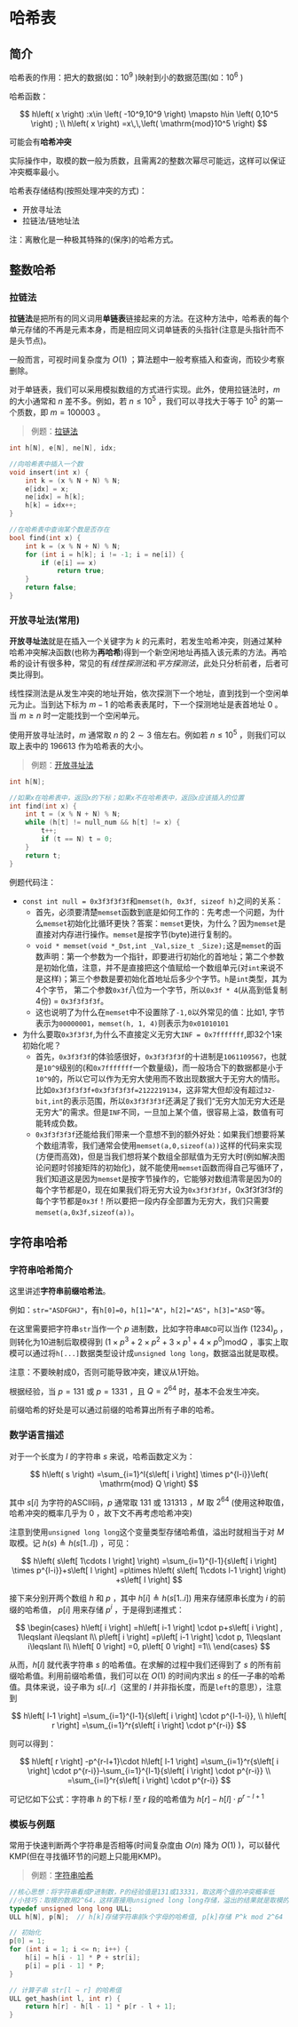 # 哈希表

## 简介

哈希表的作用：把大的数据(如：$10^9$ )映射到小的数据范围(如：$10^6$ )

哈希函数：

$$
h\left( x \right) :x\in \left( -10^9,10^9 \right) \mapsto h\in \left( 0,10^5 \right) ;
\\
h\left( x \right) =x\,\,\left( \mathrm{mod}10^5 \right) 
$$

可能会有**哈希冲突**

实际操作中，取模的数一般为质数，且需离2的整数次幂尽可能远，这样可以保证冲突概率最小。

哈希表存储结构(按照处理冲突的方式)：

- 开放寻址法
- 拉链法/链地址法

注：离散化是一种极其特殊的(保序)的哈希方式。

## 整数哈希

### 拉链法

**拉链法**是把所有的同义词用**单链表**链接起来的方法。在这种方法中，哈希表的每个单元存储的不再是元素本身，而是相应同义词单链表的头指针(注意是头指针而不是头节点)。

一般而言，可视时间复杂度为 $O(1)$ ；算法题中一般考察插入和查询，而较少考察删除。

对于单链表，我们可以采用模拟数组的方式进行实现。此外，使用拉链法时，$m$ 的大小通常和 $n$ 差不多。例如，若 $n\leqslant 10^5$ ，我们可以寻找大于等于 $10^5$ 的第一个质数，即 $m=100003$ 。

> 例题：[拉链法](./hash_simulate_chaining.cpp)

```C++
int h[N], e[N], ne[N], idx;

//向哈希表中插入一个数
void insert(int x) {
    int k = (x % N + N) % N;
    e[idx] = x;
    ne[idx] = h[k];
    h[k] = idx++;
}

//在哈希表中查询某个数是否存在
bool find(int x) {
    int k = (x % N + N) % N;
    for (int i = h[k]; i != -1; i = ne[i]) {
        if (e[i] == x)
            return true;
    }
    return false;
}
```

### 开放寻址法(常用)

**开放寻址法**就是在插入一个关键字为 $k$ 的元素时，若发生哈希冲突，则通过某种哈希冲突解决函数(也称为**再哈希**)得到一个新空闲地址再插入该元素的方法。再哈希的设计有很多种，常见的有*线性探测法*和*平方探测法*，此处只分析前者，后者可类比得到。

线性探测法是从发生冲突的地址开始，依次探测下一个地址，直到找到一个空闲单元为止。当到达下标为 $m-1$ 的哈希表表尾时，下一个探测地址是表首地址 $0$ 。当 $m\geqslant n$ 时一定能找到一个空闲单元。

使用开放寻址法时，$m$ 通常取 $n$ 的 $2\sim 3$ 倍左右。例如若 $n\leqslant 10^5$ ，则我们可以取上表中的 $196613$ 作为哈希表的大小。

> 例题：[开放寻址法](./hash_simulate_open_addressing.cpp)

```C++
int h[N];

//如果x在哈希表中，返回x的下标；如果x不在哈希表中，返回x应该插入的位置
int find(int x) {
    int t = (x % N + N) % N;
    while (h[t] != null_num && h[t] != x) {
        t++;
        if (t == N) t = 0;
    }
    return t;
}
```

例题代码注：

- `const int null = 0x3f3f3f3f`和`memset(h, 0x3f, sizeof h)`之间的关系：
  - 首先，必须要清楚`memset`函数到底是如何工作的：先考虑一个问题，为什么`memset`初始化比循环更快？答案：`memset`更快，为什么？因为`memset`是直接对内存进行操作。`memset`是按字节(byte)进行复制的。
  - `void * memset(void *_Dst,int _Val,size_t _Size);`这是`memset`的函数声明：第一个参数为一个指针，即要进行初始化的首地址；第二个参数是初始化值，注意，并不是直接把这个值赋给一个数组单元(对`int`来说不是这样)；第三个参数是要初始化首地址后多少个字节。`h`是`int`类型，其为4个字节， 第二个参数`0x3f`八位为一个字节，所以`0x3f * 4`(从高到低复制4份) = `0x3f3f3f3f`。
  - 这也说明了为什么在`memset`中不设置除了`-1,0`以外常见的值：比如1, 字节表示为`00000001`，`memset(h, 1, 4)`则表示为`0x01010101`
- 为什么要取`0x3f3f3f`,为什么不直接定义无穷大`INF = 0x7fffffff`,即32个1来初始化呢？
  - 首先，`0x3f3f3f`的体验感很好，`0x3f3f3f3f`的十进制是`1061109567`，也就是`10^9`级别的(和`0x7fffffff`一个数量级)，而一般场合下的数据都是小于`10^9`的，所以它可以作为无穷大使用而不致出现数据大于无穷大的情形。比如`0x3f3f3f3f+0x3f3f3f3f=2122219134`，这非常大但却没有超过`32-bit,int`的表示范围，所以`0x3f3f3f3f`还满足了我们“无穷大加无穷大还是无穷大”的需求。但是`INF`不同，一旦加上某个值，很容易上溢，数值有可能转成负数。
  - `0x3f3f3f3f`还能给我们带来一个意想不到的额外好处：如果我们想要将某个数组清零，我们通常会使用`memset(a,0,sizeof(a))`这样的代码来实现(方便而高效)，但是当我们想将某个数组全部赋值为无穷大时(例如解决图论问题时邻接矩阵的初始化)，就不能使用`memset`函数而得自己写循环了，我们知道这是因为`memset`是按字节操作的，它能够对数组清零是因为0的每个字节都是0，现在如果我们将无穷大设为`0x3f3f3f3f`，0x3f3f3f3f的每个字节都是`0x3f`！所以要把一段内存全部置为无穷大，我们只需要`memset(a,0x3f,sizeof(a))`。

## 字符串哈希

### 字符串哈希简介

这里讲述**字符串前缀哈希法**。

例如：`str="ASDFGHJ"`，有`h[0]=0`，`h[1]="A"`，`h[2]="AS"`，`h[3]="ASD"`等。

在这里需要把字符串`str`当作一个 $p$ 进制数，比如字符串`ABCD`可以当作 $\left( 1234 \right) _p$ ，则转化为10进制后取模得到 $\left( 1\times p^3+2\times p^2+3\times p^1+4\times p^0 \right) \mathrm{mod}Q$ ，事实上取模可以通过将`h[...]`数据类型设计成`unsigned long long`，数据溢出就是取模。

注意：不要映射成0，否则可能导致冲突，建议从1开始。

根据经验，当 $p=131$ 或 $p=1331$ ，且 $Q=2^{64}$ 时，基本不会发生冲突。

前缀哈希的好处是可以通过前缀的哈希算出所有子串的哈希。

### 数学语言描述

对于一个长度为 $l$ 的字符串 $s$ 来说，哈希函数定义为：

$$
h\left( s \right) =\sum_{i=1}^l{s\left[ i \right] \times p^{l-i}}\left( \mathrm{mod} Q \right) 
$$

其中 $s[i]$ 为字符的ASCII码，$p$ 通常取 $131$ 或 $131313$ ，$M$ 取 $2^{64}$ (使用这种取值，哈希冲突的概率几乎为 $0$ ，故下文不再考虑哈希冲突)

注意到使用`unsigned long long`这个变量类型存储哈希值，溢出时就相当于对 $M$ 取模。记 $h(s)\triangleq h(s[1..l])$ ，可见：

$$
h\left( s\left[ 1\cdots l \right] \right) =\sum_{i=1}^{l-1}{s\left[ i \right] \times p^{l-i}}+s\left[ l \right] =p\times h\left( s\left[ 1\cdots l-1 \right] \right) +s\left[ l \right] 
$$

接下来分别开两个数组 $h$ 和 $p$ ，其中 $h[i]\triangleq h(s[1..i])$ 用来存储原串长度为 $i$ 的前缀的哈希值， $p[i]$ 用来存储 $p^i$ ，于是得到递推式：

$$
\begin{cases}
	h\left[ i \right] =h\left[ i-1 \right] \cdot p+s\left[ i \right] , 1\leqslant i\leqslant l\\
	p\left[ i \right] =p\left[ i-1 \right] \cdot p, 1\leqslant i\leqslant l\\
	h\left[ 0 \right] =0, p\left[ 0 \right] =1\\
\end{cases}
$$

从而，$h[l]$ 就代表字符串 $s$ 的哈希值。在求解的过程中我们还得到了 $s$ 的所有前缀哈希值。利用前缀哈希值，我们可以在 $O(1)$ 的时间内求出 $s$ 的任一子串的哈希值。具体来说，设子串为 $s[l..r]$（这里的 $l$ 并非指长度，而是`left`的意思），注意到

$$
h\left[ l-1 \right] =\sum_{i=1}^{l-1}{s\left[ i \right] \cdot p^{l-1-i}},
\\
h\left[ r \right] =\sum_{i=1}^r{s\left[ i \right] \cdot p^{r-i}}
$$

则可以得到：

$$
h\left[ r \right] -p^{r-l+1}\cdot h\left[ l-1 \right] =\sum_{i=1}^r{s\left[ i \right] \cdot p^{r-i}}-\sum_{i=1}^{l-1}{s\left[ i \right] \cdot p^{r-i}}
\\
=\sum_{i=l}^r{s\left[ i \right] \cdot p^{r-i}}
$$

可记忆如下公式：字符串 $h$ 的下标 $l$ 至 $r$ 段的哈希值为 $h\left[ r \right] -h\left[ l \right] \cdot p^{r-l+1}$

### 模板与例题

常用于快速判断两个字符串是否相等(时间复杂度由 $O(n)$ 降为 $O(1)$ )，可以替代KMP(但在寻找循环节的问题上只能用KMP)。

> 例题：[字符串哈希](./string_hash.cpp)

```C++
//核心思想：将字符串看成P进制数，P的经验值是131或13331，取这两个值的冲突概率低
//小技巧：取模的数用2^64，这样直接用unsigned long long存储，溢出的结果就是取模的结果
typedef unsigned long long ULL;
ULL h[N], p[N];  // h[k]存储字符串前k个字母的哈希值, p[k]存储 P^k mod 2^64

// 初始化
p[0] = 1;
for (int i = 1; i <= n; i++) {
    h[i] = h[i - 1] * P + str[i];
    p[i] = p[i - 1] * P;
}

// 计算子串 str[l ~ r] 的哈希值
ULL get_hash(int l, int r) {
    return h[r] - h[l - 1] * p[r - l + 1];
}
```
